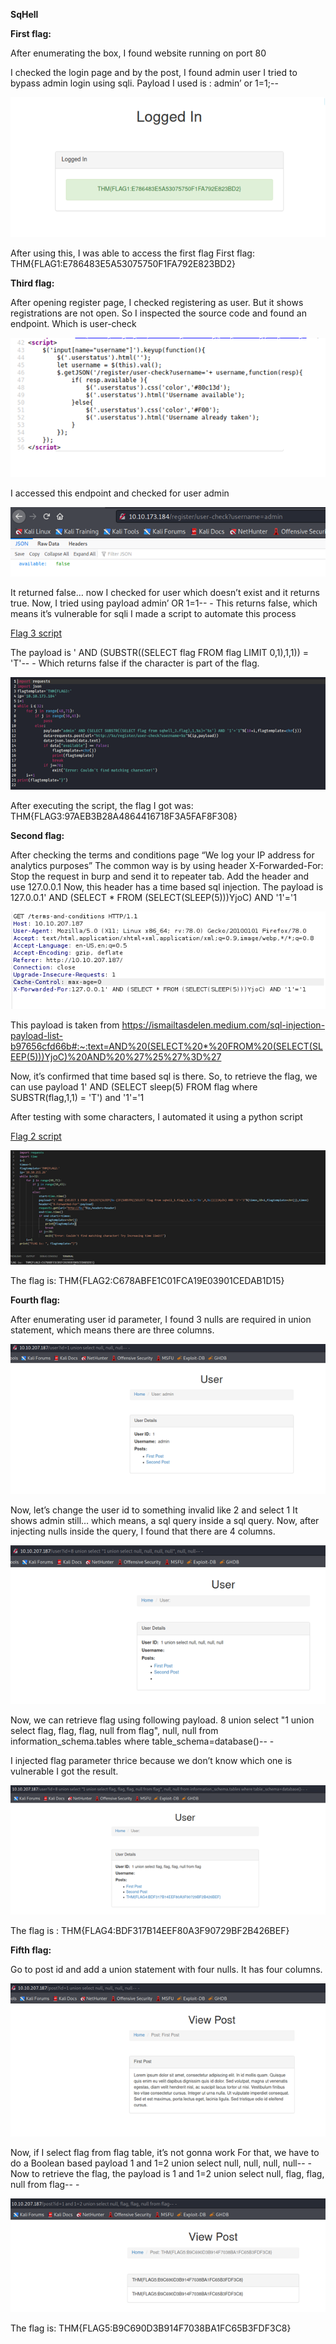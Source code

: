 
**SqHell**


**First flag:**


After enumerating the box, I found website running on port 80
 
I checked the login page and by the post, I found admin user
I tried to bypass admin login using sqli.
Payload I used is : admin’ or 1=1;--

![](imgs/flag11.png)

After using this, I was able to access the first flag
First flag: THM{FLAG1:E786483E5A53075750F1FA792E823BD2}



**Third flag:**


After opening register page, I checked registering as user. But it shows registrations are not open.
So I inspected the source code and found an endpoint. Which is user-check
 
![](imgs/flag31.png)

I accessed this endpoint and checked for user admin

![](imgs/flag32.png)
 
It returned false… now I checked for user which doesn’t exist and it returns true.
Now, I tried using payload admin’ OR 1=1-- -
This returns false, which means it’s vulnerable for sqli
I made a script to automate this process

[Flag 3 script](flag3.py)

The payload is ' AND (SUBSTR((SELECT flag FROM flag LIMIT 0,1),1,1)) = 'T'-- -
Which returns false if the character is part of the flag.


![](imgs/flag33.png) 

After executing the script, the flag I got was: THM{FLAG3:97AEB3B28A4864416718F3A5FAF8F308}



**Second flag:**


After checking the terms and conditions page “We log your IP address for analytics purposes”
The common way is by using header X-Forwarded-For:
Stop the request in burp and send it to repeater tab. Add the header and use 127.0.0.1
Now, this header has a time based sql injection.
The payload is 
127.0.0.1' AND (SELECT * FROM (SELECT(SLEEP(5)))YjoC) AND '1'='1

![](imgs/flag21.png)
 
This payload is taken from https://ismailtasdelen.medium.com/sql-injection-payload-list-b97656cfd66b#:~:text=AND%20(SELECT%20*%20FROM%20(SELECT(SLEEP(5)))YjoC)%20AND%20%27%25%27%3D%27

Now, it’s confirmed that time based sql is there. So, to retrieve the flag, we can use payload
1' AND (SELECT sleep(5) FROM flag where SUBSTR(flag,1,1) = 'T') and '1'='1

After testing with some characters, I automated it using a python script

[Flag 2 script](flag2.py)

![](imgs/flag22.png)

 
The flag is: THM{FLAG2:C678ABFE1C01FCA19E03901CEDAB1D15}



**Fourth flag:**


After enumerating user id parameter, I found 3 nulls are required in union statement, which means there are three columns.

![](imgs/flag41.png)
 
Now, let’s change the user id to something invalid like 2 and select 1
It shows admin still… which means, a sql query inside a sql query.
Now, after injecting nulls inside the query, I found that there are 4 columns.

![](imgs/flag42.png)
 
Now, we can retrieve flag using following payload.
8 union select "1 union select flag, flag, flag, null from flag", null, null from information_schema.tables where table_schema=database()-- -

I injected flag parameter thrice because we don’t know which one is vulnerable
I got the result.  

![](imgs/flag43.png)

The flag is : THM{FLAG4:BDF317B14EEF80A3F90729BF2B426BEF}


**Fifth flag:**


Go to post id and add a union statement with four nulls. It has four columns.

![](imgs/flag51.png)
 
Now, if I select flag from flag table, it’s not gonna work
For that, we have to do a Boolean based payload
1 and 1=2 union select null, null, null, null-- -
Now to retrieve the flag, the payload is
1 and 1=2 union select null, flag, flag, null from flag-- -

![](imgs/flag52.png)

The flag is: THM{FLAG5:B9C690D3B914F7038BA1FC65B3FDF3C8}
